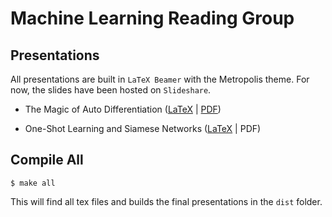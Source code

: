 # Machine Learning Reading Group

## Presentations

All presentations are built in `LaTeX Beamer` with the Metropolis theme. For
now, the slides have been hosted on `Slideshare`.

* The Magic of Auto Differentiation ([LaTeX](./autodiff/autodiff.tex) | [PDF](https://www.slideshare.net/SanyamKapoor4/the-magic-of-auto-differentiation))

* One-Shot Learning and Siamese Networks ([LaTeX](./siamese-networks/siamese-networks.tex) | PDF)

## Compile All

```
$ make all
```

This will find all tex files and builds the final presentations in the `dist`
folder.
